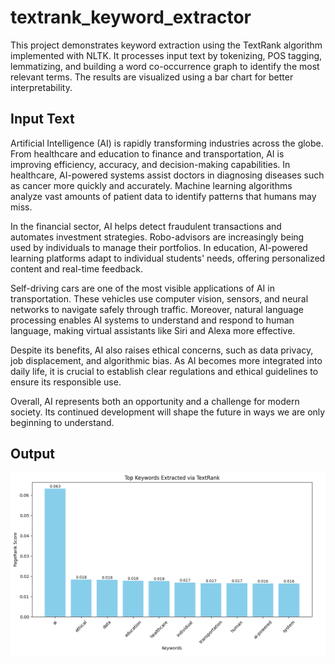 # textrank_keyword_extractor

This project demonstrates keyword extraction using the TextRank algorithm implemented with NLTK. It processes input text by tokenizing, POS tagging, lemmatizing, and building a word co-occurrence graph to identify the most relevant terms. The results are visualized using a bar chart for better interpretability.

## Input Text

Artificial Intelligence (AI) is rapidly transforming industries across the globe. From healthcare and education to finance and transportation, AI is improving efficiency, accuracy, and decision-making capabilities. In healthcare, AI-powered systems assist doctors in diagnosing diseases such as cancer more quickly and accurately. Machine learning algorithms analyze vast amounts of patient data to identify patterns that humans may miss.

In the financial sector, AI helps detect fraudulent transactions and automates investment strategies. Robo-advisors are increasingly being used by individuals to manage their portfolios. In education, AI-powered learning platforms adapt to individual students' needs, offering personalized content and real-time feedback.

Self-driving cars are one of the most visible applications of AI in transportation. These vehicles use computer vision, sensors, and neural networks to navigate safely through traffic. Moreover, natural language processing enables AI systems to understand and respond to human language, making virtual assistants like Siri and Alexa more effective.

Despite its benefits, AI also raises ethical concerns, such as data privacy, job displacement, and algorithmic bias. As AI becomes more integrated into daily life, it is crucial to establish clear regulations and ethical guidelines to ensure its responsible use.

Overall, AI represents both an opportunity and a challenge for modern society. Its continued development will shape the future in ways we are only beginning to understand.

## Output

![Output](keyword_chart.png)
